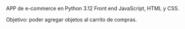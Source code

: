 APP de e-commerce en Python 3.12
Front end JavaScript, HTML y CSS.

Objetivo: poder agregar objetos al carrito de compras.